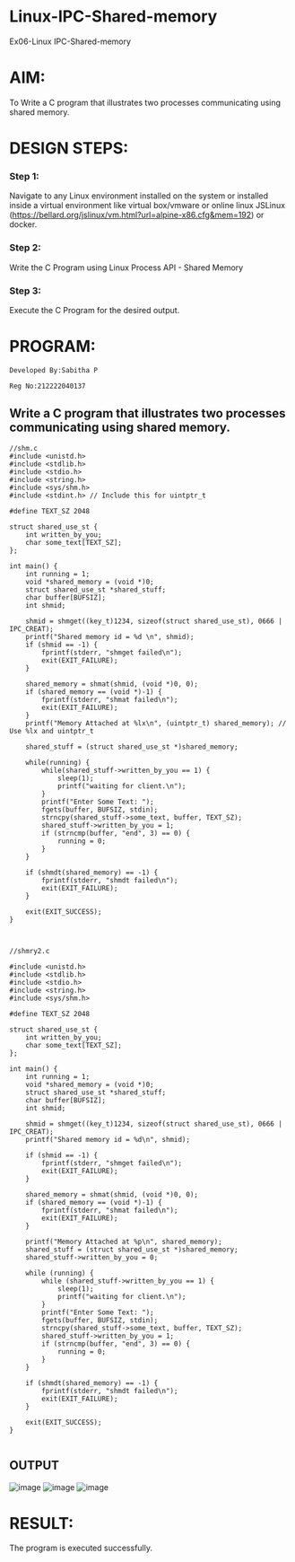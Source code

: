# Linux-IPC-Shared-memory
Ex06-Linux IPC-Shared-memory

# AIM:
To Write a C program that illustrates two processes communicating using shared memory.

# DESIGN STEPS:

### Step 1:

Navigate to any Linux environment installed on the system or installed inside a virtual environment like virtual box/vmware or online linux JSLinux (https://bellard.org/jslinux/vm.html?url=alpine-x86.cfg&mem=192) or docker.

### Step 2:

Write the C Program using Linux Process API - Shared Memory

### Step 3:

Execute the C Program for the desired output. 

# PROGRAM:
```
Developed By:Sabitha P

Reg No:212222040137
```
## Write a C program that illustrates two processes communicating using shared memory.
```
//shm.c
#include <unistd.h> 
#include <stdlib.h> 
#include <stdio.h> 
#include <string.h>
#include <sys/shm.h>
#include <stdint.h> // Include this for uintptr_t

#define TEXT_SZ 2048 

struct shared_use_st {
    int written_by_you;
    char some_text[TEXT_SZ];
};

int main() {
    int running = 1;
    void *shared_memory = (void *)0; 
    struct shared_use_st *shared_stuff; 
    char buffer[BUFSIZ];
    int shmid;

    shmid = shmget((key_t)1234, sizeof(struct shared_use_st), 0666 | IPC_CREAT);
    printf("Shared memory id = %d \n", shmid);
    if (shmid == -1) {
        fprintf(stderr, "shmget failed\n");
        exit(EXIT_FAILURE);
    }

    shared_memory = shmat(shmid, (void *)0, 0);
    if (shared_memory == (void *)-1) {
        fprintf(stderr, "shmat failed\n");
        exit(EXIT_FAILURE);
    }
    printf("Memory Attached at %lx\n", (uintptr_t) shared_memory); // Use %lx and uintptr_t

    shared_stuff = (struct shared_use_st *)shared_memory; 

    while(running) {
        while(shared_stuff->written_by_you == 1) {
            sleep(1);
            printf("waiting for client.\n");
        }
        printf("Enter Some Text: "); 
        fgets(buffer, BUFSIZ, stdin);
        strncpy(shared_stuff->some_text, buffer, TEXT_SZ);
        shared_stuff->written_by_you = 1;
        if (strncmp(buffer, "end", 3) == 0) {
            running = 0;
        }
    }

    if (shmdt(shared_memory) == -1) {
        fprintf(stderr, "shmdt failed\n");
        exit(EXIT_FAILURE);
    } 

    exit(EXIT_SUCCESS);
}



```
```
//shmry2.c

#include <unistd.h>
#include <stdlib.h>
#include <stdio.h>
#include <string.h>
#include <sys/shm.h>

#define TEXT_SZ 2048

struct shared_use_st {
    int written_by_you;
    char some_text[TEXT_SZ];
};

int main() {
    int running = 1;
    void *shared_memory = (void *)0;
    struct shared_use_st *shared_stuff;
    char buffer[BUFSIZ];
    int shmid;

    shmid = shmget((key_t)1234, sizeof(struct shared_use_st), 0666 | IPC_CREAT);
    printf("Shared memory id = %d\n", shmid);

    if (shmid == -1) {
        fprintf(stderr, "shmget failed\n");
        exit(EXIT_FAILURE);
    }

    shared_memory = shmat(shmid, (void *)0, 0);
    if (shared_memory == (void *)-1) {
        fprintf(stderr, "shmat failed\n");
        exit(EXIT_FAILURE);
    }

    printf("Memory Attached at %p\n", shared_memory);
    shared_stuff = (struct shared_use_st *)shared_memory;
    shared_stuff->written_by_you = 0;

    while (running) {
        while (shared_stuff->written_by_you == 1) {
            sleep(1);
            printf("waiting for client.\n");
        }
        printf("Enter Some Text: ");
        fgets(buffer, BUFSIZ, stdin);
        strncpy(shared_stuff->some_text, buffer, TEXT_SZ);
        shared_stuff->written_by_you = 1;
        if (strncmp(buffer, "end", 3) == 0) {
            running = 0;
        }
    }

    if (shmdt(shared_memory) == -1) {
        fprintf(stderr, "shmdt failed\n");
        exit(EXIT_FAILURE);
    }
    
    exit(EXIT_SUCCESS);
}


```




## OUTPUT

![image](https://github.com/sabithapaulraj/Linux-IPC-Shared-memory/assets/118343379/77d0325c-1f45-46da-8359-43f7a1e76e97)
![image](https://github.com/sabithapaulraj/Linux-IPC-Shared-memory/assets/118343379/e088a9f7-0737-4ea1-be9a-5ffaa063c876)
![image](https://github.com/sabithapaulraj/Linux-IPC-Shared-memory/assets/118343379/dd067338-3b95-4e55-b78b-2b8e1ee83e4f)






# RESULT:
The program is executed successfully.
